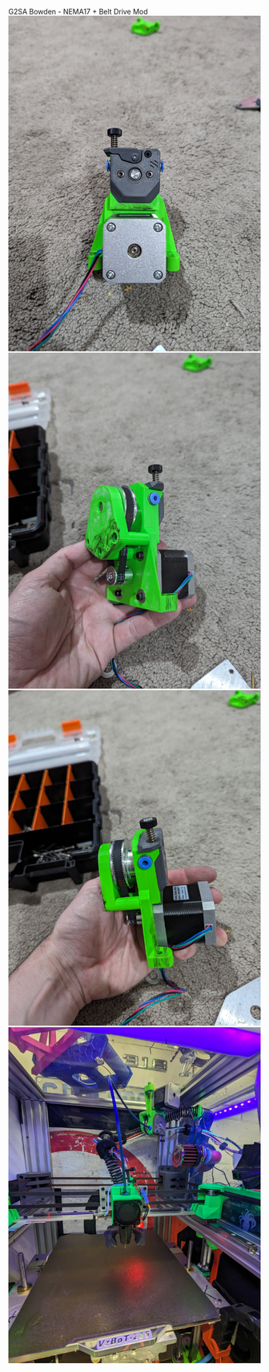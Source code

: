 G2SA Bowden - NEMA17 + Belt Drive Mod
![Alt text](PXL_20240518_095736383.jpg)
![Alt text](PXL_20240518_095754033.jpg)
![Alt text](PXL_20240518_095801513.jpg)
![Alt text](PXL_20240519_063028048.jpg)
